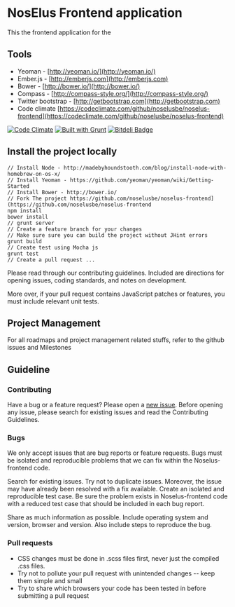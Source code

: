 # NosElus Frontend application

This the frontend application for the

## Tools

* Yeoman - [http://yeoman.io/](http://yeoman.io/)
* Ember.js - [http://emberjs.com](http://emberjs.com)
* Bower - [http://bower.io/](http://bower.io/)
* Compass - [http://compass-style.org/](http://compass-style.org/)
* Twitter bootstrap - [http://getbootstrap.com](http://getbootstrap.com)
* Code climate [https://codeclimate.com/github/noselusbe/noselus-frontend](https://codeclimate.com/github/noselusbe/noselus-frontend)

[![Code Climate](https://codeclimate.com/github/noselusbe/noselus-frontend.png)](https://codeclimate.com/github/noselusbe/noselus-frontend)
[![Built with Grunt](https://cdn.gruntjs.com/builtwith.png)](http://gruntjs.com/)
[![Bitdeli Badge](https://d2weczhvl823v0.cloudfront.net/noselusbe/noselus-frontend/trend.png)](https://bitdeli.com/free "Bitdeli Badge")

## Install the project locally

```
// Install Node - http://madebyhoundstooth.com/blog/install-node-with-homebrew-on-os-x/
// Install Yeoman - https://github.com/yeoman/yeoman/wiki/Getting-Started
// Install Bower - http://bower.io/
// Fork The project https://github.com/noselusbe/noselus-frontend](https://github.com/noselusbe/noselus-frontend
npm install
bower install
// grunt server
// Create a feature branch for your changes
// Make sure sure you can build the project without JHint errors
grunt build
// Create test using Mocha js
grunt test
// Create a pull request ...
```
Please read through our contributing guidelines. Included are directions for opening issues, coding standards, and notes on development.

More over, if your pull request contains JavaScript patches or features, you must include relevant unit tests.

## Project Management

For all roadmaps and project management related stuffs, refer to the github issues and Milestones

## Guideline

### Contributing

Have a bug or a feature request? Please open a [new issue](https://github.com/noselusbe/noselus-frontend/issues). Before opening any issue, please search for existing issues and read the Contributing Guidelines.

### Bugs

We only accept issues that are bug reports or feature requests. Bugs must be isolated and reproducible problems that we can fix within the Noselus-frontend code.

Search for existing issues. Try not to duplicate issues. Moreover, the issue may have already been resolved with a fix available.
Create an isolated and reproducible test case. Be sure the problem exists in Noselus-frontend code with a reduced test case that should be included in each bug report.

Share as much information as possible. Include operating system and version, browser and version. Also include steps to reproduce the bug.

### Pull requests

* CSS changes must be done in .scss files first, never just the compiled .css files.
* Try not to pollute your pull request with unintended changes -- keep them simple and small
* Try to share which browsers your code has been tested in before submitting a pull request



